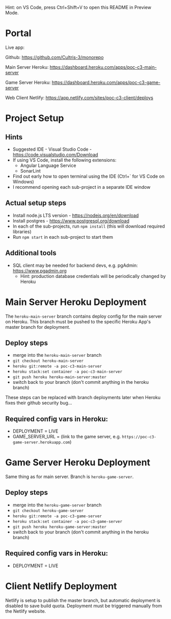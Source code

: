 
Hint: on VS Code, press Ctrl+Shift+V to open this README in Preview Mode.

# Portal

Live app: 

Github: https://github.com/Cultris-3/monorepo

Main Server Heroku: https://dashboard.heroku.com/apps/poc-c3-main-server

Game Server Heroku: https://dashboard.heroku.com/apps/poc-c3-game-server

Web Client Netlify: https://app.netlify.com/sites/poc-c3-client/deploys

# Project Setup

## Hints
- Suggested IDE - Visual Studio Code - https://code.visualstudio.com/Download
- If using VS Code, install the following extensions:
  - Angular Language Service
  - SonarLint
- Find out early how to open terminal using the IDE (Ctrl+` for VS Code on Windows)
- I recommend opening each sub-project in a separate IDE window

## Actual setup steps
- Install node.js LTS version - https://nodejs.org/en/download
- Install postgres - https://www.postgresql.org/download
- In each of the sub-projects, run `npm install` (this will download required libraries)
- Run `npm start` in each sub-project to start them

## Additional tools
- SQL client may be needed for backend devs, e.g. pgAdmin: https://www.pgadmin.org
  - Hint: production database credentials will be periodically changed by Heroku

# Main Server Heroku Deployment

The `heroku-main-server` branch contains deploy config for the main server on Heroku. This branch must be pushed to the specific Heroku App's master branch for deployment.

## Deploy steps

- merge into the `heroku-main-server` branch
- `git checkout heroku-main-server`
- `heroku git:remote -a poc-c3-main-server`
- `heroku stack:set container -a poc-c3-main-server`
- `git push heroku heroku-main-server:master`
- switch back to your branch (don't commit anything in the heroku branch)

These steps can be replaced with branch deployments later when Heroku fixes their github security bug...

## Required config vars in Heroku:

- DEPLOYMENT = LIVE
- GAME_SERVER_URL = (link to the game server, e.g. `https://poc-c3-game-server.herokuapp.com`)

# Game Server Heroku Deployment

Same thing as for main server. Branch is `heroku-game-server`.

## Deploy steps

- merge into the `heroku-game-server` branch
- `git checkout heroku-game-server`
- `heroku git:remote -a poc-c3-game-server`
- `heroku stack:set container -a poc-c3-game-server`
- `git push heroku heroku-game-server:master`
- switch back to your branch (don't commit anything in the heroku branch)

## Required config vars in Heroku:

- DEPLOYMENT = LIVE

# Client Netlify Deployment

Netlify is setup to publish the master branch, but automatic deployment is disabled to save build quota. Deployment must be triggered manually from the Netlify website.
